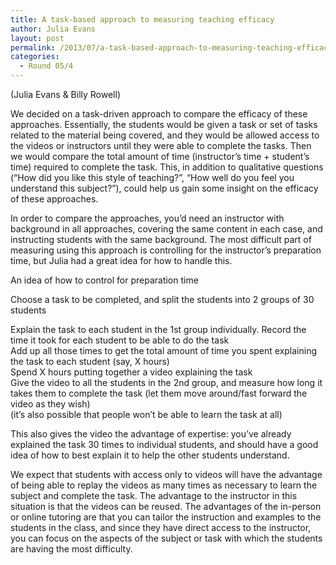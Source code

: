 ```yaml
---
title: A task-based approach to measuring teaching efficacy
author: Julia Evans
layout: post
permalink: /2013/07/a-task-based-approach-to-measuring-teaching-efficacy/
categories:
  - Round 05/4
---
```

(Julia Evans & Billy Rowell)

We decided on a task-driven approach to compare the efficacy of these approaches. Essentially, the students would be given a task or set of tasks related to the material being covered, and they would be allowed access to the videos or instructors until they were able to complete the tasks. Then we would compare the total amount of time (instructor’s time + student’s time) required to complete the task. This, in addition to qualitative questions (“How did you like this style of teaching?”, “How well do you feel you understand this subject?”), could help us gain some insight on the efficacy of these approaches.

In order to compare the approaches, you’d need an instructor with background in all approaches, covering the same content in each case, and instructing students with the same background. The most difficult part of measuring using this approach is controlling for the instructor’s preparation time, but Julia had a great idea for how to handle this.

An idea of how to control for preparation time

Choose a task to be completed, and split the students into 2 groups of 30 students

Explain the task to each student in the 1st group individually. Record the time it took for each student to be able to do the task  
Add up all those times to get the total amount of time you spent explaining the task to each student (say, X hours)  
Spend X hours putting together a video explaining the task  
Give the video to all the students in the 2nd group, and measure how long it takes them to complete the task (let them move around/fast forward the video as they wish)  
(it’s also possible that people won’t be able to learn the task at all)

This also gives the video the advantage of expertise: you’ve already explained the task 30 times to individual students, and should have a good idea of how to best explain it to help the other students understand. 

We expect that students with access only to videos will have the advantage of being able to replay the videos as many times as necessary to learn the subject and complete the task. The advantage to the instructor in this situation is that the videos can be reused. The advantages of the in-person or online tutoring are that you can tailor the instruction and examples to the students in the class, and since they have direct access to the instructor, you can focus on the aspects of the subject or task with which the students are having the most difficulty.